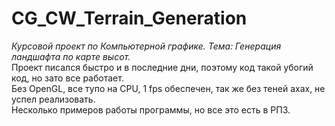 # CG_CW_Terrain_Generation
_Курсовой проект по Компьютерной графике. Тема: Генерация ландшафта по карте высот._  
Проект писался быстро и в последние дни, поэтому код такой убогий код, но зато все работает.  
Без OpenGL, все тупо на CPU, 1 fps обеспечен, так же без теней ахах, не успел реализовать.  
Несколько примеров работы программы, но все это есть в РПЗ.  
